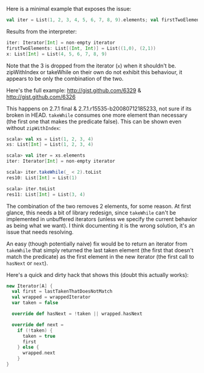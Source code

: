Here is a minimal example that exposes the issue:

```scala
val iter = List(1, 2, 3, 4, 5, 6, 7, 8, 9).elements; val firstTwoElements = iter.zipWithIndex.takeWhile(_._2 < 2).toList; val x = iter.toList
```

Results from the interpreter: 

```scala
iter: Iterator[Int] = non-empty iterator
firstTwoElements: List[(Int, Int)] = List((1,0), (2,1))
x: List[Int] = List(4, 5, 6, 7, 8, 9)
```

Note that the 3 is dropped from the iterator (`x`) when it shouldn't be. zipWithIndex or takeWhile on their own do not exhibit this behaviour, it appears to be only the combination of the two.

Here's the full example: http://gist.github.com/6329 & http://gist.github.com/6326

This happens on 2.7.1 final & 2.7.1.r15535-b20080712185233, not sure if its broken in HEAD.
`takeWhile` consumes one more element than necessary (the first one that makes the predicate false). This can be shown even without `zipWithIndex`:

```scala
scala> val xs = List(1, 2, 3, 4)  
xs: List[Int] = List(1, 2, 3, 4)

scala> val iter = xs.elements
iter: Iterator[Int] = non-empty iterator

scala> iter.takeWhile(_ < 2).toList       
res10: List[Int] = List(1)

scala> iter.toList
res11: List[Int] = List(3, 4)
```

The combination of the two removes 2 elements, for some reason. At first glance, this needs a bit of library redesign, since `takeWhile` can't be implemented in unbuffered iterators (unless we specify the current behavior as being what we want).
I think documenting it is the wrong solution, it's an issue that needs resolving.

An easy (though potentially naive) fix would be to return an iterator from `takeWhile` that simply returned the last taken element (the first that doesn't match the predicate) as the first element in the new iterator (the first call to `hasNext` or `next`).

Here's a quick and dirty hack that shows this (doubt this actually works):

```scala
new Iterator[A] {
  val first = lastTakenThatDoesNotMatch
  val wrapped = wrappedIterator
  var taken = false

  override def hasNext = !taken || wrapped.hasNext

  override def next = 
    if (!taken) {
      taken = true
      first
    } else {
      wrapped.next
    }
}
```
